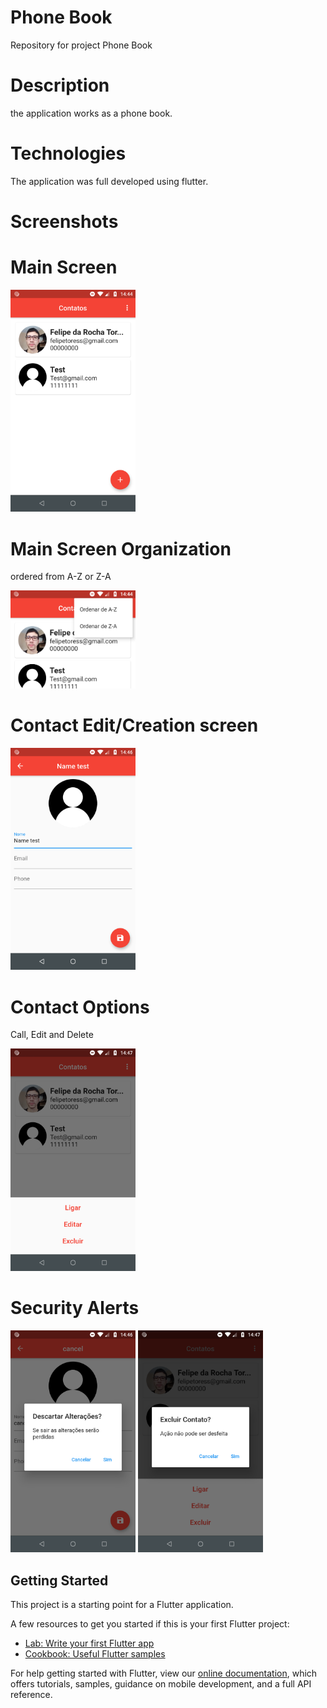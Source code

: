 # Phone Book 
Repository for project Phone Book

# Description
the application works as a phone book.

# Technologies
The application was full developed using flutter.

# Screenshots

# Main Screen
<p><img src="screenshot/Main_Screen.png" width="200"></p>

# Main Screen Organization
ordered from A-Z or Z-A
<p><img src="screenshot/Sort_Option.png" width="200"></p>

# Contact Edit/Creation screen
<p><img src="screenshot/Contact_Screen.png" width="200"></p>

# Contact Options
Call, Edit and Delete
<p><img src="screenshot/Functions.png" width="200"></p>

# Security Alerts
<p>
  <img src="screenshot/Safety1.png" width="200">
  <img src="screenshot/Safety2.png" width="200">
</p>

## Getting Started

This project is a starting point for a Flutter application.

A few resources to get you started if this is your first Flutter project:

- [Lab: Write your first Flutter app](https://flutter.dev/docs/get-started/codelab)
- [Cookbook: Useful Flutter samples](https://flutter.dev/docs/cookbook)

For help getting started with Flutter, view our
[online documentation](https://flutter.dev/docs), which offers tutorials,
samples, guidance on mobile development, and a full API reference.
